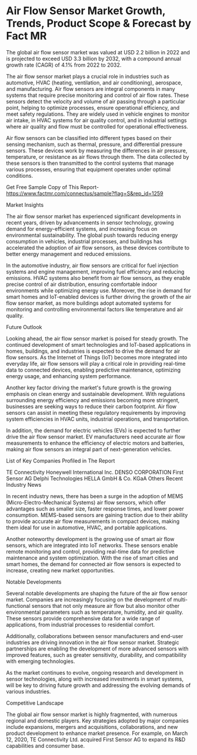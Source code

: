# Air Flow Sensor Market Growth, Trends, Product Scope & Forecast by Fact MR
The global air flow sensor market was valued at USD 2.2 billion in 2022 and is projected to exceed USD 3.3 billion by 2032, with a compound annual growth rate (CAGR) of 4.1% from 2022 to 2032.

The air flow sensor market plays a crucial role in industries such as automotive, HVAC (heating, ventilation, and air conditioning), aerospace, and manufacturing. Air flow sensors are integral components in many systems that require precise monitoring and control of air flow rates. These sensors detect the velocity and volume of air passing through a particular point, helping to optimize processes, ensure operational efficiency, and meet safety regulations. They are widely used in vehicle engines to monitor air intake, in HVAC systems for air quality control, and in industrial settings where air quality and flow must be controlled for operational effectiveness.

Air flow sensors can be classified into different types based on their sensing mechanism, such as thermal, pressure, and differential pressure sensors. These devices work by measuring the differences in air pressure, temperature, or resistance as air flows through them. The data collected by these sensors is then transmitted to the control systems that manage various processes, ensuring that equipment operates under optimal conditions.

Get Free Sample Copy of This Report-https://www.factmr.com/connectus/sample?flag=S&rep_id=1259

Market Insights

The air flow sensor market has experienced significant developments in recent years, driven by advancements in sensor technology, growing demand for energy-efficient systems, and increasing focus on environmental sustainability. The global push towards reducing energy consumption in vehicles, industrial processes, and buildings has accelerated the adoption of air flow sensors, as these devices contribute to better energy management and reduced emissions.

In the automotive industry, air flow sensors are critical for fuel injection systems and engine management, improving fuel efficiency and reducing emissions. HVAC systems also benefit from air flow sensors, as they enable precise control of air distribution, ensuring comfortable indoor environments while optimizing energy use. Moreover, the rise in demand for smart homes and IoT-enabled devices is further driving the growth of the air flow sensor market, as more buildings adopt automated systems for monitoring and controlling environmental factors like temperature and air quality.

Future Outlook

Looking ahead, the air flow sensor market is poised for steady growth. The continued development of smart technologies and IoT-based applications in homes, buildings, and industries is expected to drive the demand for air flow sensors. As the Internet of Things (IoT) becomes more integrated into everyday life, air flow sensors will play a critical role in providing real-time data to connected devices, enabling predictive maintenance, optimizing energy usage, and enhancing system performance.

Another key factor driving the market's future growth is the growing emphasis on clean energy and sustainable development. With regulations surrounding energy efficiency and emissions becoming more stringent, businesses are seeking ways to reduce their carbon footprint. Air flow sensors can assist in meeting these regulatory requirements by improving system efficiencies in HVAC units, industrial operations, and transportation.

In addition, the demand for electric vehicles (EVs) is expected to further drive the air flow sensor market. EV manufacturers need accurate air flow measurements to enhance the efficiency of electric motors and batteries, making air flow sensors an integral part of next-generation vehicles.

List of Key Companies Profiled in The Report

TE Connectivity
Honeywell International Inc.
DENSO CORPORATION
First Sensor AG
Delphi Technologies
HELLA GmbH & Co. KGaA
Others
Recent Industry News

In recent industry news, there has been a surge in the adoption of MEMS (Micro-Electro-Mechanical Systems) air flow sensors, which offer advantages such as smaller size, faster response times, and lower power consumption. MEMS-based sensors are gaining traction due to their ability to provide accurate air flow measurements in compact devices, making them ideal for use in automotive, HVAC, and portable applications.

Another noteworthy development is the growing use of smart air flow sensors, which are integrated into IoT networks. These sensors enable remote monitoring and control, providing real-time data for predictive maintenance and system optimization. With the rise of smart cities and smart homes, the demand for connected air flow sensors is expected to increase, creating new market opportunities.

Notable Developments

Several notable developments are shaping the future of the air flow sensor market. Companies are increasingly focusing on the development of multi-functional sensors that not only measure air flow but also monitor other environmental parameters such as temperature, humidity, and air quality. These sensors provide comprehensive data for a wide range of applications, from industrial processes to residential comfort.

Additionally, collaborations between sensor manufacturers and end-user industries are driving innovation in the air flow sensor market. Strategic partnerships are enabling the development of more advanced sensors with improved features, such as greater sensitivity, durability, and compatibility with emerging technologies.

As the market continues to evolve, ongoing research and development in sensor technologies, along with increased investments in smart systems, will be key to driving future growth and addressing the evolving demands of various industries.

Competitive Landscape

The global air flow sensor market is highly fragmented, with numerous regional and domestic players. Key strategies adopted by major companies include expansions, mergers and acquisitions, collaborations, and new product development to enhance market presence. For example, on March 12, 2020, TE Connectivity Ltd. acquired First Sensor AG to expand its R&D capabilities and consumer base.

